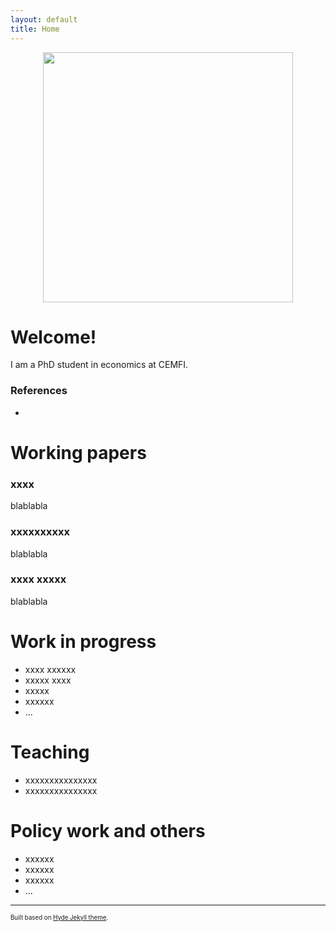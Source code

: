 ```yaml
---
layout: default
title: Home
---
```


<p align="center">
   <img width="400" height=auto src="/photos/PELLO (88).jpg">
   <!--- <img width="200" height=auto src="/photos/PELLO (53).jpg">  --->
</p>

#
# Welcome!

I am a PhD student in economics at CEMFI.

### References

- 

# Working papers

### xxxx

blablabla

### xxxxxxxxxx

blablabla

### xxxx xxxxx

blablabla


# Work in progress
- xxxx xxxxxx
- xxxxx xxxx
- xxxxx 
- xxxxxx
- ...

# Teaching
- xxxxxxxxxxxxxxx
- xxxxxxxxxxxxxxx

# Policy work and others
- xxxxxx
- xxxxxx
- xxxxxx
- ...


---
<sup><sub>Built based on [Hyde Jekyll theme](https://github.com/poole/hyde).<sub><sup>





